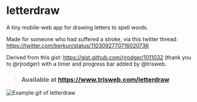 # letterdraw
A tiny mobile-web app for drawing letters to spell words.

Made for someone who had suffered a stroke, via this twitter thread: https://twitter.com/berkun/status/1103092770716020736

Derived from this gist: https://gist.github.com/rjrodger/1011032 (thank you to @rjrodger) with a timer and progress bar added by @trisweb.

> ### Available at https://www.trisweb.com/letterdraw

![Example gif of letterdraw](https://www.trisweb.com/letterdraw/letterdraw.gif)
